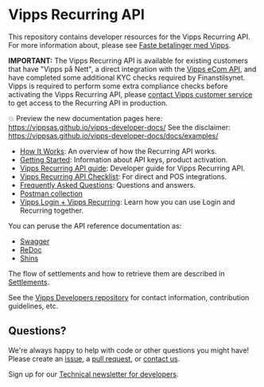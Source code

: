 <!-- START_METADATA
---
title: Introduction
sidebar_position: 1
---
END_METADATA -->

# Vipps Recurring API

This repository contains developer resources for the Vipps Recurring API.
For more information about, please see
[Faste betalinger med Vipps](https://www.vipps.no/produkter-og-tjenester/bedrift/faste-betalinger/faste-betalinger/).

**IMPORTANT:** The Vipps Recurring API is available for existing customers that
have "Vipps på Nett", a direct integration with the
[Vipps eCom API](https://github.com/vippsas/vipps-recurring-api),
and have completed some additional KYC checks required by Finanstilsynet.
Vipps is required to perform some extra compliance checks before
activating the Vipps Recurring API, please
[contact Vipps customer service](https://www.vipps.no/kontakt-oss/bedrift/vipps/)
to get access to the Recurring API in production.

💥 Preview the new documentation pages here: https://vippsas.github.io/vipps-developer-docs/
See the disclaimer: https://vippsas.github.io/vipps-developer-docs/docs/examples/

* [How It Works](https://github.com/vippsas/vipps-recurring-api/blob/master/vipps-recurring-api-howitworks.md): An overview of how the Recurring API works.
* [Getting Started](https://github.com/vippsas/vipps-developers/blob/master/vipps-getting-started.md): Information about API keys, product activation.
* [Vipps Recurring API guide](vipps-recurring-api.md): Developer guide for Vipps Recurring API.
* [Vipps Recurring API Checklist](vipps-recurring-api-checklist.md): For direct and POS integrations.
* [Frequently Asked Questions](vipps-recurring-api-faq.md): Questions and answers.
* [Postman collection](vipps-recurring-postman.md)
* [Vipps Login + Vipps Recurring](https://github.com/vippsas/vipps-recurring-api/blob/master/vipps-login-recurring-howitworks.md): Learn how you can use Login and Recurring together.

You can peruse the API reference documentation as:
* [Swagger](https://vippsas.github.io/vipps-recurring-api/)
* [ReDoc](https://vippsas.github.io/vipps-recurring-api/redoc.html)
* [Shins](https://vippsas.github.io/vipps-recurring-api/shins/index.html)

The flow of settlements and how to retrieve them are described in
[Settlements](https://github.com/vippsas/vipps-developers/tree/master/settlements).

See the [Vipps Developers repository](https://github.com/vippsas/vipps-developers)
for contact information, contribution guidelines, etc.

## Questions?

We're always happy to help with code or other questions you might have!
Please create an [issue](https://github.com/vippsas/vipps-recurring-api/issues),
a [pull request](https://github.com/vippsas/vipps-recurring-api/pulls),
or [contact us](https://github.com/vippsas/vipps-developers/blob/master/contact.md).

Sign up for our [Technical newsletter for developers](https://github.com/vippsas/vipps-developers/tree/master/newsletters).
